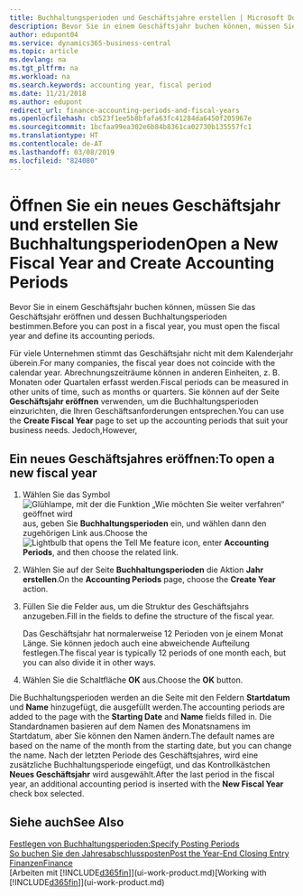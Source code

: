```yaml
---
title: Buchhaltungsperioden und Geschäftsjahre erstellen | Microsoft Docs
description: Bevor Sie in einem Geschäftsjahr buchen können, müssen Sie das Geschäftsjahr eröffnen und dessen Buchhaltungsperioden bestimmen.
author: edupont04
ms.service: dynamics365-business-central
ms.topic: article
ms.devlang: na
ms.tgt_pltfrm: na
ms.workload: na
ms.search.keywords: accounting year, fiscal period
ms.date: 11/21/2018
ms.author: edupont
redirect_url: finance-accounting-periods-and-fiscal-years
ms.openlocfilehash: cb523f1ee5b8bfafa63fc41284da6450f205967e
ms.sourcegitcommit: 1bcfaa99ea302e6b84b8361ca02730b135557fc1
ms.translationtype: HT
ms.contentlocale: de-AT
ms.lasthandoff: 03/08/2019
ms.locfileid: "824080"
---
```

# <a name="open-a-new-fiscal-year-and-create-accounting-periods"></a><span data-ttu-id="7f7da-103">Öffnen Sie ein neues Geschäftsjahr und erstellen Sie Buchhaltungsperioden</span><span class="sxs-lookup"><span data-stu-id="7f7da-103">Open a New Fiscal Year and Create Accounting Periods</span></span>
<span data-ttu-id="7f7da-104">Bevor Sie in einem Geschäftsjahr buchen können, müssen Sie das Geschäftsjahr eröffnen und dessen Buchhaltungsperioden bestimmen.</span><span class="sxs-lookup"><span data-stu-id="7f7da-104">Before you can post in a fiscal year, you must open the fiscal year and define its accounting periods.</span></span>  

<span data-ttu-id="7f7da-105">Für viele Unternehmen stimmt das Geschäftsjahr nicht mit dem Kalenderjahr überein.</span><span class="sxs-lookup"><span data-stu-id="7f7da-105">For many companies, the fiscal year does not coincide with the calendar year.</span></span> <span data-ttu-id="7f7da-106">Abrechnungszeiträume können in anderen Einheiten, z. B. Monaten oder Quartalen erfasst werden.</span><span class="sxs-lookup"><span data-stu-id="7f7da-106">Fiscal periods can be measured in other units of time, such as months or quarters.</span></span> <span data-ttu-id="7f7da-107">Sie können auf der Seite **Geschäftsjahr eröffnen** verwenden, um die Buchhaltungsperioden einzurichten, die Ihren Geschäftsanforderungen entsprechen.</span><span class="sxs-lookup"><span data-stu-id="7f7da-107">You can use the **Create Fiscal Year** page to set up the accounting periods that suit your business needs.</span></span> <span data-ttu-id="7f7da-108">Jedoch,</span><span class="sxs-lookup"><span data-stu-id="7f7da-108">However,</span></span>   

## <a name="to-open-a-new-fiscal-year"></a><span data-ttu-id="7f7da-109">Ein neues Geschäftsjahres eröffnen:</span><span class="sxs-lookup"><span data-stu-id="7f7da-109">To open a new fiscal year</span></span>
1. <span data-ttu-id="7f7da-110">Wählen Sie das Symbol ![Glühlampe, mit der die Funktion „Wie möchten Sie weiter verfahren“ geöffnet wird](media/ui-search/search_small.png "Wie möchten Sie weiter verfahren?") aus, geben Sie **Buchhaltungsperioden** ein, und wählen dann den zugehörigen Link aus.</span><span class="sxs-lookup"><span data-stu-id="7f7da-110">Choose the ![Lightbulb that opens the Tell Me feature](media/ui-search/search_small.png "Tell me what you want to do") icon, enter **Accounting Periods**, and then choose the related link.</span></span>
2. <span data-ttu-id="7f7da-111">Wählen Sie auf der Seite **Buchhaltungsperioden** die Aktion **Jahr erstellen**.</span><span class="sxs-lookup"><span data-stu-id="7f7da-111">On the **Accounting Periods** page, choose the **Create Year** action.</span></span>
3. <span data-ttu-id="7f7da-112">Füllen Sie die Felder aus, um die Struktur des Geschäftsjahrs anzugeben.</span><span class="sxs-lookup"><span data-stu-id="7f7da-112">Fill in the fields to define the structure of the fiscal year.</span></span>

    <span data-ttu-id="7f7da-113">Das Geschäftsjahr hat normalerweise 12 Perioden von je einem Monat Länge. Sie können jedoch auch eine abweichende Aufteilung festlegen.</span><span class="sxs-lookup"><span data-stu-id="7f7da-113">The fiscal year is typically 12 periods of one month each, but you can also divide it in other ways.</span></span>
4. <span data-ttu-id="7f7da-114">Wählen Sie die Schaltfläche **OK** aus.</span><span class="sxs-lookup"><span data-stu-id="7f7da-114">Choose the **OK** button.</span></span>

<span data-ttu-id="7f7da-115">Die Buchhaltungsperioden werden an die Seite mit den Feldern **Startdatum** und **Name** hinzugefügt, die ausgefüllt werden.</span><span class="sxs-lookup"><span data-stu-id="7f7da-115">The accounting periods are added to the page with the **Starting Date** and **Name** fields filled in.</span></span> <span data-ttu-id="7f7da-116">Die Standardnamen basieren auf dem Namen des Monatsnamens im Startdatum, aber Sie können den Namen ändern.</span><span class="sxs-lookup"><span data-stu-id="7f7da-116">The default names are based on the name of the month from the starting date, but you can change the name.</span></span> <span data-ttu-id="7f7da-117">Nach der letzten Periode des Geschäftsjahres, wird eine zusätzliche Buchhaltungsperiode eingefügt, und das Kontrollkästchen **Neues Geschäftsjahr** wird ausgewählt.</span><span class="sxs-lookup"><span data-stu-id="7f7da-117">After the last period in the fiscal year, an additional accounting period is inserted with the **New Fiscal Year** check box selected.</span></span>  


## <a name="see-also"></a><span data-ttu-id="7f7da-118">Siehe auch</span><span class="sxs-lookup"><span data-stu-id="7f7da-118">See Also</span></span>
[<span data-ttu-id="7f7da-119">Festlegen von Buchhaltungsperioden:</span><span class="sxs-lookup"><span data-stu-id="7f7da-119">Specify Posting Periods</span></span>](finance-how-specify-posting-periods.md)  
[<span data-ttu-id="7f7da-120">So buchen Sie den Jahresabschlussposten</span><span class="sxs-lookup"><span data-stu-id="7f7da-120">Post the Year-End Closing Entry</span></span>](year-how-post-year-end-close-entry.md)  
[<span data-ttu-id="7f7da-121">Finanzen</span><span class="sxs-lookup"><span data-stu-id="7f7da-121">Finance</span></span>](finance.md)  
<span data-ttu-id="7f7da-122">[Arbeiten mit [!INCLUDE[d365fin](includes/d365fin_md.md)]](ui-work-product.md)</span><span class="sxs-lookup"><span data-stu-id="7f7da-122">[Working with [!INCLUDE[d365fin](includes/d365fin_md.md)]](ui-work-product.md)</span></span>
